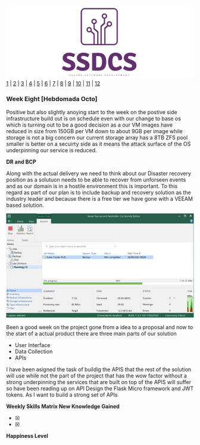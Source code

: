 ![Logo](Images/Logo.png)
[1](/MyPortfolio/SSDCS/Unit01.html) | [2](/MyPortfolio/SSDCS/Unit02.html) | [3](/MyPortfolio/SSDCS/Unit03.html) | [4](/MyPortfolio/SSDCS/Unit04.html) | [5](/MyPortfolio/SSDCS/Unit05.html) | [6](/MyPortfolio/SSDCS/Unit06.html) | [7](/MyPortfolio/SSDCS/Unit07.html) | [8](/MyPortfolio/SSDCS/Unit08.html) | [9](/MyPortfolio/SSDCS/Unit09.html) | [10](/MyPortfolio/SSDCS/Unit10.html) | [11](/MyPortfolio/SSDCS/Unit11.html) | [12](/MyPortfolio/SSDCS/Unit12.html)
### Week Eight [Hebdomada Octo]

Positive but also slightly anoying start to the week on the postive side infrastructure build out is on schedule even with our change to base os which is turning out to be a good decision as a our VM images have reduced in size from 150GB per VM down to about 9GB per image while storage is not a big concern our current storage array has a 8TB ZFS pool smaller is better on a secuirty side as it means the attack surface of the OS underpinning our service is reduced. 

**DR and BCP**

Along with the actual delivery we need to think about our Disaster recovery position as a solutuon needs to be able to recover from unforseen events and as our domain is in a hostile environment this is important. To this regard as part of our plan is to include backup and recovery solution as the industry leader and because there is a free tier we have gone with a VEEAM based solution.

![Backup](Images/backup.png)

Been a good week on the project gone from a idea to a proposal and now to the start of a actual product there are three main parts of our solution

* User Interface
* Data Collection
* APIs

I have been asigned the task of buildig the APIS that the rest of the solution will use while not the part of the project that has the wow factor without a strong underpinning the services that are built on top of the APIS will suffer so have been reading up on API Design the Flask Micro framework and JWT tokens. As I want to build a strong set of APIs    

**Weekly Skills Matrix New Knowledge Gained**

- [x] 
- [x] 

**Happiness Level**
